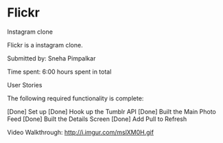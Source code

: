 # Flickr
Instagram clone

Flickr is a instagram clone.

Submitted by: Sneha Pimpalkar

Time spent: 6:00 hours spent in total

User Stories

The following required functionality is complete:

[Done] Set up
[Done] Hook up the Tumblr API
[Done] Built the Main Photo Feed
[Done] Built the Details Screen
[Done] Add Pull to Refresh


Video Walkthrough:
http://i.imgur.com/mslXM0H.gif

